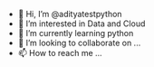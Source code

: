 - 👋 Hi, I’m @adityatestpython
- 👀 I’m interested in Data and Cloud
- 🌱 I’m currently learning python
- 💞️ I’m looking to collaborate on ...
- 📫 How to reach me ...

<!---
adityatestpython/adityatestpython is a ✨ special ✨ repository because its `README.md` (this file) appears on your GitHub profile.
You can click the Preview link to take a look at your changes.
--->

